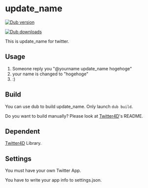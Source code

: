 # update_name

<a href="https://code.dlang.org/packages/update_name" title="Go to update_name"><img src="https://img.shields.io/dub/v/update_name.svg" alt="Dub version"></a>

<a href="https://code.dlang.org/packages/update_name" title="Go to update_name"><img src="https://img.shields.io/dub/dt/update_name.svg" alt="Dub downloads"></a>

This is update_name for twitter.

## Usage

1. Someone reply you "@yourname update_name hogehoge"
1. your name is changed to "hogehoge"
1. :)

## Build

 You can use dub to build update_name. Only launch `dub build`.

 Do you want to build manually? Please look at [Twitter4D](https://github.com/alphaKAI/Twitter4D)'s README.

## Dependent

 [Twitter4D](https://github.com/alphaKAI/Twitter4D) Library.

## Settings

 You must have your own Twitter App.

 You have to write your app info to settings.json.

